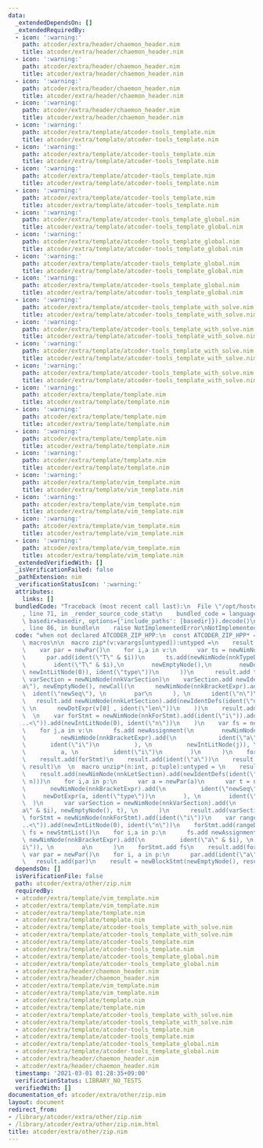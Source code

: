 ```yaml
---
data:
  _extendedDependsOn: []
  _extendedRequiredBy:
  - icon: ':warning:'
    path: atcoder/extra/header/chaemon_header.nim
    title: atcoder/extra/header/chaemon_header.nim
  - icon: ':warning:'
    path: atcoder/extra/header/chaemon_header.nim
    title: atcoder/extra/header/chaemon_header.nim
  - icon: ':warning:'
    path: atcoder/extra/header/chaemon_header.nim
    title: atcoder/extra/header/chaemon_header.nim
  - icon: ':warning:'
    path: atcoder/extra/header/chaemon_header.nim
    title: atcoder/extra/header/chaemon_header.nim
  - icon: ':warning:'
    path: atcoder/extra/template/atcoder-tools_template.nim
    title: atcoder/extra/template/atcoder-tools_template.nim
  - icon: ':warning:'
    path: atcoder/extra/template/atcoder-tools_template.nim
    title: atcoder/extra/template/atcoder-tools_template.nim
  - icon: ':warning:'
    path: atcoder/extra/template/atcoder-tools_template.nim
    title: atcoder/extra/template/atcoder-tools_template.nim
  - icon: ':warning:'
    path: atcoder/extra/template/atcoder-tools_template.nim
    title: atcoder/extra/template/atcoder-tools_template.nim
  - icon: ':warning:'
    path: atcoder/extra/template/atcoder-tools_template_global.nim
    title: atcoder/extra/template/atcoder-tools_template_global.nim
  - icon: ':warning:'
    path: atcoder/extra/template/atcoder-tools_template_global.nim
    title: atcoder/extra/template/atcoder-tools_template_global.nim
  - icon: ':warning:'
    path: atcoder/extra/template/atcoder-tools_template_global.nim
    title: atcoder/extra/template/atcoder-tools_template_global.nim
  - icon: ':warning:'
    path: atcoder/extra/template/atcoder-tools_template_global.nim
    title: atcoder/extra/template/atcoder-tools_template_global.nim
  - icon: ':warning:'
    path: atcoder/extra/template/atcoder-tools_template_with_solve.nim
    title: atcoder/extra/template/atcoder-tools_template_with_solve.nim
  - icon: ':warning:'
    path: atcoder/extra/template/atcoder-tools_template_with_solve.nim
    title: atcoder/extra/template/atcoder-tools_template_with_solve.nim
  - icon: ':warning:'
    path: atcoder/extra/template/atcoder-tools_template_with_solve.nim
    title: atcoder/extra/template/atcoder-tools_template_with_solve.nim
  - icon: ':warning:'
    path: atcoder/extra/template/atcoder-tools_template_with_solve.nim
    title: atcoder/extra/template/atcoder-tools_template_with_solve.nim
  - icon: ':warning:'
    path: atcoder/extra/template/template.nim
    title: atcoder/extra/template/template.nim
  - icon: ':warning:'
    path: atcoder/extra/template/template.nim
    title: atcoder/extra/template/template.nim
  - icon: ':warning:'
    path: atcoder/extra/template/template.nim
    title: atcoder/extra/template/template.nim
  - icon: ':warning:'
    path: atcoder/extra/template/template.nim
    title: atcoder/extra/template/template.nim
  - icon: ':warning:'
    path: atcoder/extra/template/vim_template.nim
    title: atcoder/extra/template/vim_template.nim
  - icon: ':warning:'
    path: atcoder/extra/template/vim_template.nim
    title: atcoder/extra/template/vim_template.nim
  - icon: ':warning:'
    path: atcoder/extra/template/vim_template.nim
    title: atcoder/extra/template/vim_template.nim
  - icon: ':warning:'
    path: atcoder/extra/template/vim_template.nim
    title: atcoder/extra/template/vim_template.nim
  _extendedVerifiedWith: []
  _isVerificationFailed: false
  _pathExtension: nim
  _verificationStatusIcon: ':warning:'
  attributes:
    links: []
  bundledCode: "Traceback (most recent call last):\n  File \"/opt/hostedtoolcache/Python/3.10.5/x64/lib/python3.10/site-packages/onlinejudge_verify/documentation/build.py\"\
    , line 71, in _render_source_code_stat\n    bundled_code = language.bundle(stat.path,\
    \ basedir=basedir, options={'include_paths': [basedir]}).decode()\n  File \"/opt/hostedtoolcache/Python/3.10.5/x64/lib/python3.10/site-packages/onlinejudge_verify/languages/nim.py\"\
    , line 86, in bundle\n    raise NotImplementedError\nNotImplementedError\n"
  code: "when not declared ATCODER_ZIP_HPP:\n  const ATCODER_ZIP_HPP* = 1\n  import\
    \ macros\n\n  macro zip*(v:varargs[untyped]):untyped =\n    result = newStmtList()\n\
    \    var par = newPar()\n    for i,a in v:\n      var ts = newNimNode(nnkTypeSection)\n\
    \      par.add(ident(\"T\" & $i))\n      ts.add(newNimNode(nnkTypeDef).add(\n\
    \        ident(\"T\" & $i),\n        newEmptyNode(),\n        newDotExpr(newNimNode(nnkBracketExpr).add(a,\
    \ newIntLitNode(0)), ident(\"type\"))\n      ))\n      result.add ts\n    var\
    \ varSection = newNimNode(nnkVarSection)\n    varSection.add newIdentDefs(ident(\"\
    a\"), newEmptyNode(), newCall(\n      newNimNode(nnkBracketExpr).add(\n      \
    \  ident(\"newSeq\"), \n        par\n      ), \n      ident(\"n\")\n    ))\n \
    \   result.add newNimNode(nnkLetSection).add(newIdentDefs(ident(\"n\"), newEmptyNode(),\
    \ \n      newDotExpr(v[0] , ident(\"len\"))\n    ))\n    result.add(varSection)\n\
    \  \n    var forStmt = newNimNode(nnkForStmt).add(ident(\"i\")).add(\n      newNimNode(nnkInfix).add(ident(\"\
    ..<\")).add(newIntLitNode(0), ident(\"n\"))\n    )\n    var fs = newStmtList()\n\
    \    for j,a in v:\n      fs.add newAssignment(\n        newNimNode(nnkBracketExpr).add(\n\
    \          newNimNode(nnkBracketExpr).add(\n            ident(\"a\"), \n     \
    \       ident(\"i\")\n          ), \n          newIntLitNode(j)), \n        newNimNode(nnkBracketExpr).add(\n\
    \          a, \n          ident(\"i\")\n        )\n      )\n    forStmt.add fs\n\
    \    result.add(forStmt)\n    result.add(ident(\"a\"))\n    result = newBlockStmt(newEmptyNode(),\
    \ result)\n  \n  macro unzip*(n:int, p:tuple):untyped = \n    result = newStmtList()\n\
    \    result.add(newNimNode(nnkLetSection).add(newIdentDefs(ident(\"n\"), newEmptyNode(),\
    \ n)))\n    for i,a in p:\n      var a = newPar(a)\n      var t = newCall(\n \
    \       newNimNode(nnkBracketExpr).add(\n          ident(\"newSeq\"), \n     \
    \     newDotExpr(a, ident(\"type\"))\n        ), \n        ident(\"n\")\n    \
    \  )\n      var varSection = newNimNode(nnkVarSection).add(\n        newIdentDefs(ident(\"\
    a\" & $i), newEmptyNode(), t), \n      )\n      result.add(varSection)\n    var\
    \ forStmt = newNimNode(nnkForStmt).add(ident(\"i\"))\n    var rangeDef = newNimNode(nnkInfix).add(ident(\"\
    ..<\")).add(newIntLitNode(0), ident(\"n\"))\n    forStmt.add(rangeDef)\n    var\
    \ fs = newStmtList()\n    for i,a in p:\n      fs.add newAssignment(\n       \
    \ newNimNode(nnkBracketExpr).add(\n          ident(\"a\" & $i), \n          ident(\"\
    i\")), \n        a\n      )\n    forStmt.add fs\n    result.add(forStmt)\n   \
    \ var par = newPar()\n    for i, a in p:\n      par.add(ident(\"a\" & $i))\n \
    \   result.add(par)\n    result = newBlockStmt(newEmptyNode(), result)\n\n"
  dependsOn: []
  isVerificationFile: false
  path: atcoder/extra/other/zip.nim
  requiredBy:
  - atcoder/extra/template/vim_template.nim
  - atcoder/extra/template/vim_template.nim
  - atcoder/extra/template/template.nim
  - atcoder/extra/template/template.nim
  - atcoder/extra/template/atcoder-tools_template_with_solve.nim
  - atcoder/extra/template/atcoder-tools_template_with_solve.nim
  - atcoder/extra/template/atcoder-tools_template.nim
  - atcoder/extra/template/atcoder-tools_template.nim
  - atcoder/extra/template/atcoder-tools_template_global.nim
  - atcoder/extra/template/atcoder-tools_template_global.nim
  - atcoder/extra/header/chaemon_header.nim
  - atcoder/extra/header/chaemon_header.nim
  - atcoder/extra/template/vim_template.nim
  - atcoder/extra/template/vim_template.nim
  - atcoder/extra/template/template.nim
  - atcoder/extra/template/template.nim
  - atcoder/extra/template/atcoder-tools_template_with_solve.nim
  - atcoder/extra/template/atcoder-tools_template_with_solve.nim
  - atcoder/extra/template/atcoder-tools_template.nim
  - atcoder/extra/template/atcoder-tools_template.nim
  - atcoder/extra/template/atcoder-tools_template_global.nim
  - atcoder/extra/template/atcoder-tools_template_global.nim
  - atcoder/extra/header/chaemon_header.nim
  - atcoder/extra/header/chaemon_header.nim
  timestamp: '2021-03-01 01:28:35+09:00'
  verificationStatus: LIBRARY_NO_TESTS
  verifiedWith: []
documentation_of: atcoder/extra/other/zip.nim
layout: document
redirect_from:
- /library/atcoder/extra/other/zip.nim
- /library/atcoder/extra/other/zip.nim.html
title: atcoder/extra/other/zip.nim
---
```

